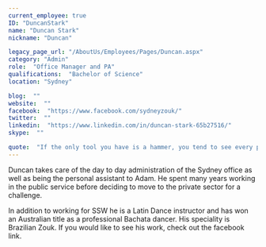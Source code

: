 ```yaml
---
current_employee: true
ID: "DuncanStark"
name: "Duncan Stark"
nickname: "Duncan"

legacy_page_url: "/AboutUs/Employees/Pages/Duncan.aspx"
category: "Admin"
role:  "Office Manager and PA"
qualifications:  "Bachelor of Science"
location: "Sydney"

blog:  ""
website:  ""
facebook:  "https://www.facebook.com/sydneyzouk/"
twitter:  ""
linkedin:  "https://www.linkedin.com/in/duncan-stark-65b27516/"
skype:  ""

quote:  "If the only tool you have is a hammer, you tend to see every problem as a nail."
---
```


​Duncan takes care of the day to day administration of the Sydney office as well as being the personal assistant to Adam. He spent many years working in the public service before deciding to move to the private sector for a challenge.   

In addition to working for SSW he is a Latin Dance instructor and has won an Australian title as a professional Bachata dancer. His speciality is Brazilian Zouk. If you would like to see his work, check out the facebook link.   
​  